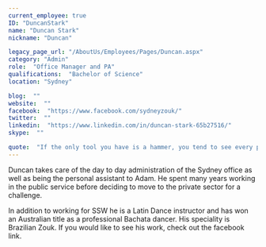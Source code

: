 ```yaml
---
current_employee: true
ID: "DuncanStark"
name: "Duncan Stark"
nickname: "Duncan"

legacy_page_url: "/AboutUs/Employees/Pages/Duncan.aspx"
category: "Admin"
role:  "Office Manager and PA"
qualifications:  "Bachelor of Science"
location: "Sydney"

blog:  ""
website:  ""
facebook:  "https://www.facebook.com/sydneyzouk/"
twitter:  ""
linkedin:  "https://www.linkedin.com/in/duncan-stark-65b27516/"
skype:  ""

quote:  "If the only tool you have is a hammer, you tend to see every problem as a nail."
---
```


​Duncan takes care of the day to day administration of the Sydney office as well as being the personal assistant to Adam. He spent many years working in the public service before deciding to move to the private sector for a challenge.   

In addition to working for SSW he is a Latin Dance instructor and has won an Australian title as a professional Bachata dancer. His speciality is Brazilian Zouk. If you would like to see his work, check out the facebook link.   
​  